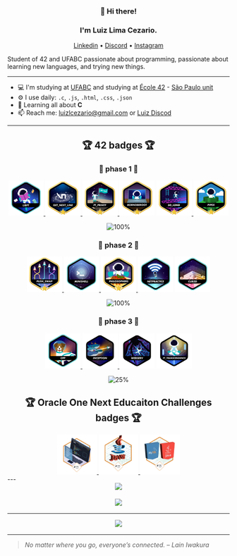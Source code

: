 <h3 align="center">👋 Hi there!</h3>
<h3 align="center">I'm Luiz Lima Cezario.</h3>
<p align="center">
  <a href="https://www.linkedin.com/in/luiz-lima-cezario/">Linkedin</a> •
  <a href="https://discordapp.com/users/340199911821934592">Discord</a> •
  <a href="https://www.instagram.com/luiz.l.cezario">Instagram</a>
</p>

Student of 42 and UFABC passionate about programming, passionate about learning new languages, and trying new things.

---

- 💻 I'm studying at [UFABC](https://www.ufabc.edu.br/) and studying at [École 42](https://www.42.fr/) - [São Paulo unit](https://www.42sp.org.br/)
- ⚙️ I use daily: `.c`, `.js`, `.html`, `.css`, `.json`
- 🌱 Learning all about **C**
- 📫 Reach me: luizlcezario@gmail.com or [Luiz Discod](https://discordapp.com/users/340199911821934592)

---

<h2 align="center">🏆 42 badges 🏆</h2>

<h3 align="center"> 🥉 phase 1 🥉</h3>

<div align="center">
<a href="https://github.com/luizlcezario/Libft">
 <img height="80px" src="./.github/libfte.png" />
</a>
<a href="https://github.com/luizlcezario/get_next_line">
<img height="80px" src="./.github/get_next_linem.png" />
</a>
<a href="https://github.com/luizlcezario/ft_printf">
<img height="80px" src="./.github/ft_printfm.png" />
</a>
<img height="80px" src="./.github/born2berootm.png" />
<a href="https://github.com/luizlcezario/So_Long">
<img height="80px" src="./.github/so_longm.png" />

</a>
<a href="https://github.com/luizlcezario/Pipex">
<img height="80px" src="./.github/pipexm.png" />
</a>

![100%](https://progress-bar.dev/100/?scale=100&title=progress&width=500&color=8AB58&suffix=%)

</div>

<h3 align="center">🥈 phase 2 🥈</h3>

<div align="center">
<a href="https://github.com/luizlcezario/push_swap">
  <img height="80px" src="./.github/push_swapm.png" />
</a>
<a href="https://github.com/Nokstella-Technologies/42-mini_shell">
<img height="80px" src="./.github/minishelle.png" />
</a>
<a href="https://github.com/luizlcezario/Philosophers">
<img height="80px" src="./.github/philosophersm.png" />
</a>
<img height="80px" src="./.github/netpracticee.png" />
<a href="https://github.com/luizlcezario/cub3D">
  <img height="80px" src="./.github/cub3dn.png" />
</a>
 
![100%](https://progress-bar.dev/100/?scale=100&title=progress&width=500&color=8AB58&suffix=%)
</div>
 
 
<h3 align="center">🥇 phase 3 🥇</h3>

<div align="center">
<a href="https://github.com/luizlcezario/CPP_Modules">
  <img height="80px" src="./.github/cppn.png" />
</a>
<a  href="https://github.com/luizlcezario/Inception-42">
  <img height="80px" src="./.github/inceptionn.png" />
</a>
<img height="80px" src="./.github/webservn.png" />
<img height="80px" src="./.github/ft_transcendencen.png" />
 
 
![25%](https://progress-bar.dev/25/?scale=100&title=progress&width=500&color=8AB58&suffix=%)
</div>

<h2 align="center">🏆 Oracle One Next Educaiton Challenges badges 🏆</h2>

<div align="center">
<a href="https://github.com/luizlcezario/OracleOne_Challenge_Encrypt">
  <img height="90px" src=".github/oracle1.png" />
</a>

<a href="https://github.com/luizlcezario/OracleOne_Challenge_Conversor">
  <img height="90px" src=".github/oracle_conversor.png" />
</a>
<a href="https://github.com/luizlcezario/OracleOne_Challenge_HotelOne">
  <img height="90px" src=".github/oracle_hotelalura.png" />
</a>
</div>
---
 
<center>
  <img src="https://github-profile-trophy.vercel.app/?username=luizlcezario&title=Commit,Followers&theme=onedark&row=1&column=2&no-bg=true&margin-w=15&no-frame=true" /></a>
  <br>
  <br>
  <img src="https://github-readme-streak-stats.herokuapp.com/?user=luizlcezario&theme=dracula&hide_border=true" /></a>
</center>

---

<center>
 <img src="https://github-readme-stats-ruby-one.vercel.app/api/top-langs/?username=luizlcezario&theme=dracula">
</center>

---

> _No matter where you go, everyone’s connected. – Lain Iwakura_
